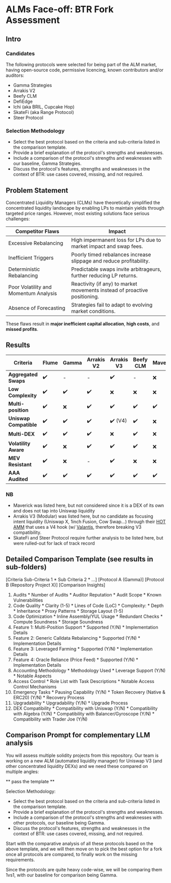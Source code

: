 # ALMs Face-off: BTR Fork Assessment

## Intro

### Candidates

The following protocols were selected for being part of the ALM market, having open-source code, permissive licencing, known contributors and/or auditors:
- Gamma Strategies
- Arrakis V2
- Beefy CLM
- DefiEdge
- Ichi (aka BRIL, Cupcake Hop)
- SkateFi (aka Range Protocol)
- Steer Protocol

### Selection Methodology

- Select the best protocol based on the criteria and sub-criteria listed in the comparison template.
- Provide a brief explanation of the protocol's strengths and weaknesses.
- Include a comparison of the protocol's strengths and weaknesses with our baseline, Gamma Strategies.
- Discuss the protocol's features, strengths and weaknesses in the context of BTR: use cases covered, missing, and not required.

## Problem Statement

Concentrated Liquidity Managers (CLMs) have theoretically simplified the concentrated liquidity landscape by enabling LPs to maintain yields through targeted price ranges. However, most existing solutions face serious challenges:

| **Competitor Flaws** | **Impact** |
|-----------------------|------------|
| Excessive Rebalancing | High impermanent loss for LPs due to market impact and swap fees. |
| Inefficient Triggers | Poorly timed rebalances increase slippage and reduce profitability. |
| Deterministic Rebalancing | Predictable swaps invite arbitrageurs, further reducing LP returns. |
| Poor Volatility and Momentum Analysis | Reactivity (if any) to market movements instead of proactive positioning. |
| Absence of Forecasting | Strategies fail to adapt to evolving market conditions. |

These flaws result in **major inefficient capital allocation**, **high costs**, and **missed profits**.

## Results

| Criteria                | Flume | Gamma | Arrakis V2 | Arrakis V3 | Beefy CLM | Maverick | DeFiEdge | Ichi/CupcakeHop/Bril |
|-------------------------|-------|-------|------------|------------|-----------|----------|----------|----------------------|
| **Aggregated Swaps**    | ✔️   | -     | -          | ✔️        | -         | ❌       | ✔️      | ❌                  |
| **Low Complexity**      | ✔️   | ✔️   | ✔️        | ❌         | ❌        | ❌       | ❌       | ✔️                 |
| **Multi-position**      | ✔️   | ❌    | ✔️        | ✔️        | ✔️       | ✔️      | ✔️      | ❌                  |
| **Uniswap Compatible**  | ✔️   | ✔️   | ✔️        | ✔️ (V4) | ✔️      | ❌       | ✔️      | ✔️                 |
| **Multi-DEX**           | ✔️   | ✔️   | ✔️        | ❌         | ✔️       | ❌       | ✔️      | ❌                  |
| **Volatility Aware**    | ✔️   | ❌    | ✔️        | ✔️        | ✔️       | ❌       | ❌       | ❌                  |
| **MEV Resistant**       | ✔️   | ❌    | -          | ✔️        | ❌        | ❌       | ✔️      | ❌                  |
| **AAA Audited**         | ✔️   | ✔️   | ✔️        | ✔️        | ✔️       | ✔️      | ✔️      | ❌                  |

### NB
- Maverick was listed here, but not considered since it is a DEX of its own and does not tap into Uniswap liquidity
- Arrakis V3 (Modular) was listed here, but no candidate as focusing intent liquidity (Uniswap X, 1inch Fusion, Cow Swap...) through their [HOT AMM](https://docs.arrakis.fi/text/introduction/integrations/hotAmm.html) that uses a V4 hook (w/ [Valantis](https://valantis.xyz/), therefore breaking V3 compatibility.
- SkateFi and Steer Protocol require further analysis to be listed here, but were rulled-out for lack of track record

## Detailed Comparison Template (see results in sub-folders)

[Criteria	Sub-Criteria 1 * Sub Criteria 2 * ...]	[Protocol A (Gamma)]	[Protocol B (Repository Project X)]	[Comparison Insights]
1. Audits	* Number of Audits * Auditor Reputation * Audit Scope * Known Vulnerabilities			
2. Code Quality	* Clarity (1-5) * Lines of Code (LoC) * Complexity: * Depth * Inheritance * Proxy Patterns * Storage Layout (1-5)
3. Code Optimization	* Inline Assembly/YUL Usage * Redundant Checks * Compute Soundness * Storage Soundness			
4. Feature 1: Multi-Position Support	* Supported (Y/N) * Implementation Details			
5. Feature 2: Generic Calldata Rebalancing	* Supported (Y/N) * Implementation Details	
6. Feature 3: Leveraged Farming	* Supported (Y/N) * Implementation Details
7. Feature 4: Oracle Reliance (Price Feed)	* Supported (Y/N) * Implementation Details
8. Accounting Methodology	* Methodology Used * Leverage Support (Y/N) * Notable Aspects			
9. Access Control	* Role List with Task Descriptions * Notable Access Control Mechanisms			
10. Emergency Tasks	* Pausing Capability (Y/N) * Token Recovery (Native & ERC20) (Y/N) * Recovery Process
11. Upgradability	* Upgradability (Y/N) * Upgrade Process
12. DEX Compatibility	* Compatibility with Uniswap (Y/N) * Compatibility with Algebra (Y/N) * Compatibility with Balancer/Gyroscope (Y/N) * Compatibility with Trader Joe (Y/N)

## Comparison Prompt for complementary LLM analysis

You will assess multiple solidity projects from this repository.
Our team is working on a new ALM (automated liquidity manager) for Uniswap V3 (and other concentrated liquidity DEXs) and we need these compared on multiple angles: 

** pass the template **

Selection Methodology:

- Select the best protocol based on the criteria and sub-criteria listed in the comparison template.
- Provide a brief explanation of the protocol's strengths and weaknesses.
- Include a comparison of the protocol's strengths and weaknesses with other protocols, our baseline being Gamma.
- Discuss the protocol's features, strengths and weaknesses in the context of BTR: use cases covered, missing, and not required.

Start with the comparative analysis of all these protocols based on the above template, and we will then move on to pick the best option for a fork once all protocols are compared, to finally work on the missing requirements.

Since the protocols are quite heavy code-wise, we will be comparing them 1vs1, with our baseline for comparison being Gamma.
